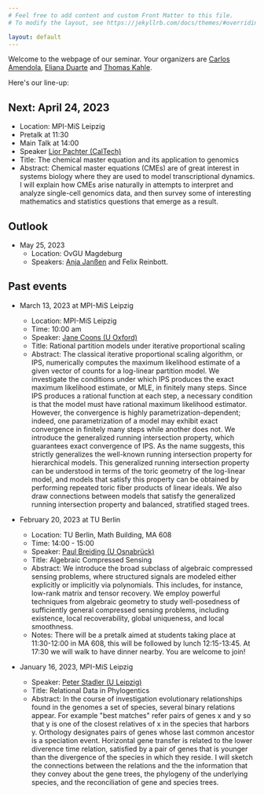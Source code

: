 ```yaml
---
# Feel free to add content and custom Front Matter to this file.
# To modify the layout, see https://jekyllrb.com/docs/themes/#overriding-theme-defaults

layout: default
---
```


Welcome to the webpage of our seminar.  Your organizers are [Carlos Amendola](http://www.luke-amendola.appspot.com/), [Eliana Duarte](https://emduart2.github.io/) and [Thomas Kahle](https://thomas-kahle.de/).

Here's our line-up:

## Next: April 24, 2023
- Location: MPI-MiS Leipzig
- Pretalk at 11:30
- Main Talk at 14:00
- Speaker [Lior Pachter (CalTech)](https://pachterlab.github.io/)
- Title: The chemical master equation and its application to genomics
- Abstract: Chemical master equations (CMEs) are of great interest in systems biology where they are used to model transcriptional dynamics. I will explain how CMEs arise naturally in attempts to interpret and analyze single-cell genomics data, and then survey some of interesting mathematics and statistics questions that emerge as a result.

## Outlook
- May 25, 2023
  - Location: OvGU Magdeburg
  - Speakers: [Anja Janßen](https://www.math.ovgu.de/profjanssen.html) and Felix Reinbott.
  
## Past events
- March 13, 2023 at MPI-MiS Leipzig
  - Location: MPI-MiS Leipzig
  - Time: 10:00 am
  - Speaker: [Jane Coons (U Oxford)](https://www.sjc.ox.ac.uk/discover/people/jane-coons/)
  - Title: Rational partition models under iterative proportional scaling
  - Abstract: The classical iterative proportional scaling algorithm,
    or IPS, numerically computes the maximum likelihood estimate of a
    given vector of counts for a log-linear partition model. We
    investigate the conditions under which IPS produces the exact
    maximum likelihood estimate, or MLE, in finitely many steps. Since
    IPS produces a rational function at each step, a necessary
    condition is that the model must have rational maximum likelihood
    estimator. However, the convergence is highly
    parametrization-dependent; indeed, one parametrization of a model
    may exhibit exact convergence in finitely many steps while another
    does not. We introduce the generalized running intersection
    property, which guarantees exact convergence of IPS. As the name
    suggests, this strictly generalizes the well-known running
    intersection property for hierarchical models. This generalized
    running intersection property can be understood in terms of the
    toric geometry of the log-linear model, and models that satisfy
    this property can be obtained by performing repeated toric fiber
    products of linear ideals. We also draw connections between models
    that satisfy the generalized running intersection property and
    balanced, stratified staged trees.


- February 20, 2023 at TU Berlin
  - Location: TU Berlin, Math Building, MA 608
  - Time: 14:00 - 15:00
  - Speaker: [Paul Breiding (U Osnabrück)](https://pbrdng.github.io/index.html)
  - Title: Algebraic Compressed Sensing
  - Abstract: We introduce the broad subclass of algebraic compressed
    sensing problems, where structured signals are modeled either
    explicitly or implicitly via polynomials. This includes, for
    instance, low-rank matrix and tensor recovery. We employ powerful
    techniques from algebraic geometry to study well-posedness of
    sufficiently general compressed sensing problems, including
    existence, local recoverability, global uniqueness, and local
    smoothness.
  - Notes: There will be a pretalk aimed at students taking place at 11:30-12:00 in MA 608, this
  will be followed by lunch 12:15-13:45. At 17:30 we will walk to have dinner nearby. You are welcome to join!

- January 16, 2023, MPI-MiS Leipzig
  - Speaker: [Peter Stadler (U Leipzig)](https://www.bioinf.uni-leipzig.de/~studla/)
  - Title: Relational Data in Phylogentics
  - Abstract: In the course of investigation evolutionary
  relationships found in the genomes a set of species, several binary
  relations appear.  For example "best matches" refer pairs of genes x
  and y so that y is one of the closest relatives of x in the species
  that harbors y.  Orthology designates pairs of genes whose last common
  ancestor is a speciation event. Horizontal gene transfer is related to
  the lower diverence time relation, satisfied by a pair of genes that
  is younger than the divergence of the species in which they reside. I
  will sketch the connections between the relations and the the
  information that they convey about the gene trees, the phylogeny of
  the underlying species, and the reconciliation of gene and species
  trees.
  
